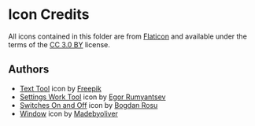 # Icon Credits

All icons contained in this folder are from [Flaticon](http://www.flaticon.com) and available under the terms of the [CC 3.0 BY](https://creativecommons.org/licenses/by/3.0/) license.

## Authors

* [Text Tool](http://www.flaticon.com/free-icon/text-tool_67932) icon by [Freepik](http://www.flaticon.com/authors/freepik)
* [Settings Work Tool](http://www.flaticon.com/free-icon/settings-work-tool_70367) icon by [Egor Rumyantsev](http://www.flaticon.com/authors/egor-rumyantsev)
* [Switches On and Off](http://www.flaticon.com/free-icon/switches-on-and-off_69369) icon by [Bogdan Rosu](http://www.flaticon.com/authors/bogdan-rosu)
* [Window](http://www.flaticon.com/free-icon/window_148499) icon by [Madebyoliver](http://www.flaticon.com/authors/madebyoliver)
